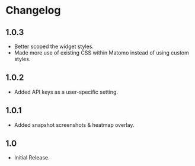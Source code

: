 # Changelog

## 1.0.3

- Better scoped the widget styles.
- Made more use of existing CSS within Matomo instead of using custom styles.

## 1.0.2

- Added API keys as a user-specific setting.

## 1.0.1

- Added snapshot screenshots & heatmap overlay.

## 1.0

- Initial Release.